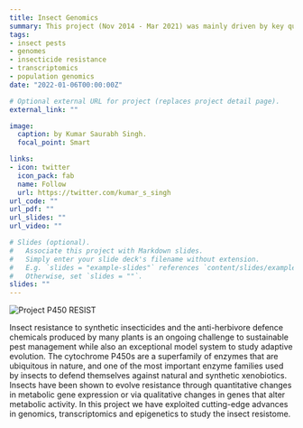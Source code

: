 ```yaml
---
title: Insect Genomics
summary: This project (Nov 2014 - Mar 2021) was mainly driven by key questions in resistance evolution of insect-pests to natural and synthetic insecticides. I used genome-wide investigations and computational approaches to answer such questions, ensuring these are relevant to a broad scientific community.
tags:
- insect pests
- genomes
- insecticide resistance
- transcriptomics
- population genomics
date: "2022-01-06T00:00:00Z"

# Optional external URL for project (replaces project detail page).
external_link: ""

image:
  caption: by Kumar Saurabh Singh.
  focal_point: Smart

links:
- icon: twitter
  icon_pack: fab
  name: Follow
  url: https://twitter.com/kumar_s_singh
url_code: ""
url_pdf: ""
url_slides: ""
url_video: ""

# Slides (optional).
#   Associate this project with Markdown slides.
#   Simply enter your slide deck's filename without extension.
#   E.g. `slides = "example-slides"` references `content/slides/example-slides.md`.
#   Otherwise, set `slides = ""`.
slides: ""
---
```

![Project P450 RESIST](/poster.png)

Insect resistance to synthetic insecticides and the anti-herbivore defence chemicals produced by many plants is an ongoing challenge to sustainable pest management while also an exceptional model system to study adaptive evolution. The cytochrome P450s are a superfamily of enzymes that are ubiquitous in nature, and one of the most important enzyme families used by insects to defend themselves against natural and synthetic xenobiotics. Insects have been shown to evolve resistance through quantitative changes in metabolic gene expression or via qualitative changes in genes that alter metabolic activity. In this project we have exploited cutting-edge advances in genomics, transcriptomics and epigenetics to study the insect resistome.

